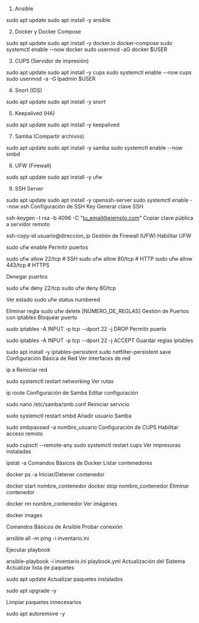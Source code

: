 1. Ansible

sudo apt update
sudo apt install -y ansible

2. Docker y Docker Compose

sudo apt update
sudo apt install -y docker.io docker-compose
sudo systemctl enable --now docker
sudo usermod -aG docker $USER

3. CUPS (Servidor de impresión)

sudo apt update
sudo apt install -y cups
sudo systemctl enable --now cups
sudo usermod -a -G lpadmin $USER

4. Snort (IDS)

sudo apt update
sudo apt install -y snort

5. Keepalived (HA)

sudo apt update
sudo apt install -y keepalived

7. Samba (Compartir archivos)

sudo apt update
sudo apt install -y samba
sudo systemctl enable --now smbd

8. UFW (Firewall)

sudo apt update
sudo apt install -y ufw

9. SSH Server

sudo apt update
sudo apt install -y openssh-server
sudo systemctl enable --now ssh
Configuración de SSH Key
Generar clave SSH

ssh-keygen -t rsa -b 4096 -C "tu_email@ejemplo.com"
Copiar clave pública a servidor remoto

ssh-copy-id usuario@direccion_ip
Gestión de Firewall (UFW)
Habilitar UFW

sudo ufw enable
Permitir puertos

sudo ufw allow 22/tcp   # SSH
sudo ufw allow 80/tcp   # HTTP
sudo ufw allow 443/tcp  # HTTPS

Denegar puertos

sudo ufw deny 22/tcp
sudo ufw deny 80/tcp

Ver estado
sudo ufw status numbered

Eliminar regla
sudo ufw delete [NÚMERO_DE_REGLAS]
Gestión de Puertos con iptables
Bloquear puerto

sudo iptables -A INPUT -p tcp --dport 22 -j DROP
Permitir puerto

sudo iptables -A INPUT -p tcp --dport 22 -j ACCEPT
Guardar reglas iptables

sudo apt install -y iptables-persistent
sudo netfilter-persistent save
Configuración Básica de Red
Ver interfaces de red

ip a
Reiniciar red

sudo systemctl restart networking
Ver rutas

ip route
Configuración de Samba
Editar configuración

sudo nano /etc/samba/smb.conf
Reiniciar servicio

sudo systemctl restart smbd
Añadir usuario Samba

sudo smbpasswd -a nombre_usuario
Configuración de CUPS
Habilitar acceso remoto

sudo cupsctl --remote-any
sudo systemctl restart cups
Ver impresoras instaladas

lpstat -a
Comandos Básicos de Docker
Listar contenedores

docker ps -a
Iniciar/Detener contenedor

docker start nombre_contenedor
docker stop nombre_contenedor
Eliminar contenedor

docker rm nombre_contenedor
Ver imágenes

docker images

Comandos Básicos de Ansible
Probar conexión

ansible all -m ping -i inventario.ini

Ejecutar playbook

ansible-playbook -i inventario.ini playbook.yml
Actualización del Sistema
Actualizar lista de paquetes

sudo apt update
Actualizar paquetes instalados

sudo apt upgrade -y

Limpiar paquetes innecesarios

sudo apt autoremove -y
